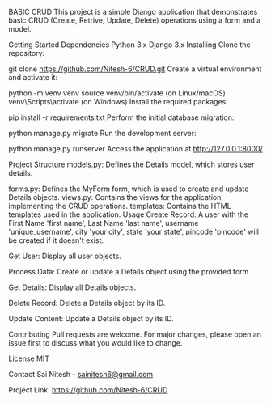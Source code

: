 BASIC CRUD 
This project is a simple Django application that demonstrates basic CRUD (Create, Retrive, Update, Delete) operations using a form and a model.

Getting Started
Dependencies
Python 3.x
Django 3.x
Installing
Clone the repository:

git clone https://github.com/Nitesh-6/CRUD.git
Create a virtual environment and activate it:

python -m venv venv
source venv/bin/activate (on Linux/macOS)
venv\Scripts\activate (on Windows)
Install the required packages:

pip install -r requirements.txt
Perform the initial database migration:

python manage.py migrate
Run the development server:

python manage.py runserver
Access the application at http://127.0.0.1:8000/

Project Structure
models.py: Defines the Details model, which stores user details.

forms.py: Defines the MyForm form, which is used to create and update Details objects.
views.py: Contains the views for the application, implementing the CRUD operations.
templates: Contains the HTML templates used in the application.
Usage
Create Record: A user with the First Name 'first name', Last Name 'last name', username 'unique_username', city 'your city', state 'your state', pincode 'pincode' will be created if it doesn't exist.

Get User: Display all user objects.

Process Data: Create or update a Details object using the provided form.

Get Details: Display all Details objects.

Delete Record: Delete a Details object by its ID.

Update Content: Update a Details object by its ID.

Contributing
Pull requests are welcome. For major changes, please open an issue first to discuss what you would like to change.

License
MIT

Contact
Sai Nitesh - sainitesh6@gmail.com

Project Link: https://github.com/Nitesh-6/CRUD
